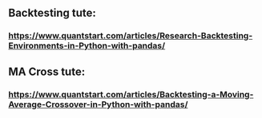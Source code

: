## Backtesting tute:

### https://www.quantstart.com/articles/Research-Backtesting-Environments-in-Python-with-pandas/

## MA Cross tute:

### https://www.quantstart.com/articles/Backtesting-a-Moving-Average-Crossover-in-Python-with-pandas/
